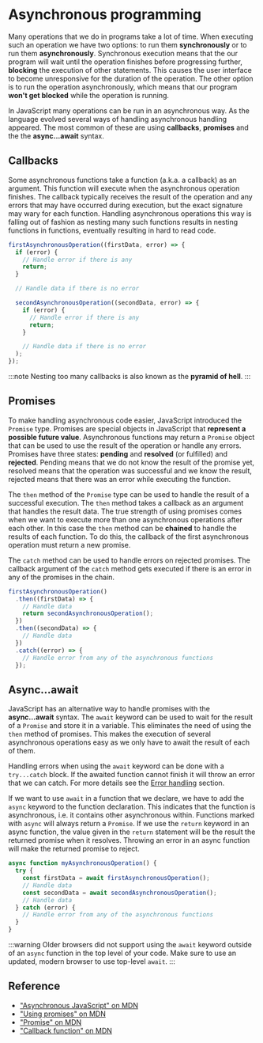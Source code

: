 # Asynchronous programming

Many operations that we do in programs take a lot of time. When executing such an operation we have two options: to run them **synchronously** or to run them **asynchronously**. Synchronous execution means that the our program will wait until the operation finishes before progressing further, **blocking** the execution of other statements. This causes the user interface to become unresponsive for the duration of the operation. The other option is to run the operation asynchronously, which means that our program **won't get blocked** while the operation is running.

In JavaScript many operations can be run in an asynchronous way. As the language evolved several ways of handling asynchronous handling appeared. The most common of these are using **callbacks**, **promises** and the the **async...await** syntax.

## Callbacks

Some asynchronous functions take a function (a.k.a. a callback) as an argument. This function will execute when the asynchronous operation finishes. The callback typically receives the result of the operation and any errors that may have occurred during execution, but the exact signature may wary for each function. Handling asynchronous operations this way is falling out of fashion as nesting many such functions results in nesting functions in functions, eventually resulting in hard to read code.

```js
firstAsynchronousOperation((firstData, error) => {
  if (error) {
    // Handle error if there is any
    return;
  }

  // Handle data if there is no error

  secondAsynchronousOperation((secondData, error) => {
    if (error) {
      // Handle error if there is any
      return;
    }

    // Handle data if there is no error
  );
});
```

:::note
Nesting too many callbacks is also known as the **pyramid of hell**.
:::

## Promises

To make handling asynchronous code easier, JavaScript introduced the `Promise` type. Promises are special objects in JavaScript that **represent a possible future value**. Asynchronous functions may return a `Promise` object that can be used to use the result of the operation or handle any errors. Promises have three states: **pending** and **resolved** (or fulfilled) and **rejected**. Pending means that we do not know the result of the promise yet, resolved means that the operation was successful and we know the result, rejected means that there was an error while executing the function.

The `then` method of the `Promise` type can be used to handle the result of a successful execution. The `then` method takes a callback as an argument that handles the result data. The true strength of using promises comes when we want to execute more than one asynchronous operations after each other. In this case the `then` method can be **chained** to handle the results of each function. To do this, the callback of the first asynchronous operation must return a new promise.

The `catch` method can be used to handle errors on rejected promises. The callback argument of the `catch` method gets executed if there is an error in any of the promises in the chain.

```js
firstAsynchronousOperation()
  .then((firstData) => {
    // Handle data
    return secondAsynchronousOperation();
  })
  .then((secondData) => {
    // Handle data
  })
  .catch((error) => {
    // Handle error from any of the asynchronous functions
  });
```

## Async...await

JavaScript has an alternative way to handle promises with the **async...await** syntax. The `await` keyword can be used to wait for the result of a `Promise` and store it in a variable. This eliminates the need of using the `then` method of promises. This makes the execution of several asynchronous operations easy as we only have to await the result of each of them.

Handling errors when using the `await` keyword can be done with a `try...catch` block. If the awaited function cannot finish it will throw an error that we can catch. For more details see the [Error handling](error-handling) section.

If we want to use `await` in a function that we declare, we have to add the `async` keyword to the function declaration. This indicates that the function is asynchronous, i.e. it contains other asynchronous within. Functions marked with `async` will always return a `Promise`. If we use the `return` keyword in an async function, the value given in the `return` statement will be the result the returned promise when it resolves. Throwing an error in an async function will make the returned promise to reject.

```js
async function myAsynchronousOperation() {
  try {
    const firstData = await firstAsynchronousOperation();
    // Handle data
    const secondData = await secondAsynchronousOperation();
    // Handle data
  } catch (error) {
    // Handle error from any of the asynchronous functions
  }
}
```

:::warning
Older browsers did not support using the `await` keyword outside of an `async` function in the top level of your code. Make sure to use an updated, modern browser to use top-level `await`.
:::

## Reference

- ["Asynchronous JavaScript" on MDN](https://developer.mozilla.org/en-US/docs/Learn/JavaScript/Asynchronous)
- ["Using promises" on MDN](https://developer.mozilla.org/en-US/docs/Web/JavaScript/Guide/Using_promises)
- ["Promise" on MDN](https://developer.mozilla.org/en-US/docs/Web/JavaScript/Reference/Global_Objects/Promise)
- ["Callback function" on MDN](https://developer.mozilla.org/en-US/docs/Glossary/Callback_function)
